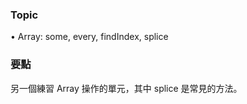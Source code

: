 ### Topic ###
• Array: some, every, findIndex, splice  

### 要點 ###
另一個練習 Array 操作的單元，其中 splice 是常見的方法。
